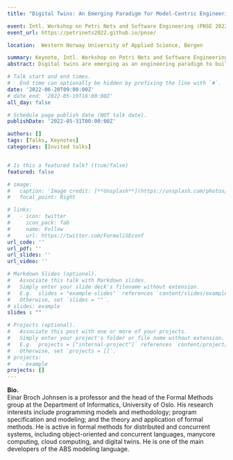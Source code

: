 ```yaml
---
title: "Digital Twins: An Emerging Paradigm for Model-Centric Engineering"

event: Intl. Workshop on Petri Nets and Software Engineering (PNSE 2022)
event_url: https://petrinets2022.github.io/pnse/

location:  Western Norway University of Applied Science, Bergen

summary: Keynote, Intl. Workshop on Petri Nets and Software Engineering (PNSE 2022)
abstract: Digital twins are emerging as an engineering paradigm to build software centred around models of physical objects or processes. In engineering, the use of digital twins profoundly changes the entire product lifecycle management, from design to manufacturing and operations, because the digital twins adapt in response to the evolution of their physical counterpart. The purpose of the digital twin is to understand, predict and act on the behaviour of these physical systems. Digital twins can evolve continuously based on real-time streams of observations from the physical system combined with artefacts developed during the design stage. In this talk, we move from the engineering of digital twins to the science of digital twins. We consider basic concepts of digital twins, present some examples of how we can work with them in research, and discuss emerging research challenges at the intersection of formal methods and software engineering.

# Talk start and end times.
#   End time can optionally be hidden by prefixing the line with `#`.
date: '2022-06-20T09:00:00Z'
# date_end: '2022-05-19T16:00:00Z' 
all_day: false

# Schedule page publish date (NOT talk date).
publishDate: '2022-05-31T00:00:00Z'

authors: []
tags: [Talks, Keynotes]
categories: [Invited talks]


# Is this a featured talk? (true/false)
featured: false

# image:
#   caption: 'Image credit: [**Unsplash**](https://unsplash.com/photos/bzdhc5b3Bxs)'
#   focal_point: Right

# links:
#   - icon: twitter
#     icon_pack: fab
#     name: Follow
#     url: https://twitter.com/FormaliSEconf
url_code: ''
url_pdf: ''
url_slides: ''
url_video: ''

# Markdown Slides (optional).
#   Associate this talk with Markdown slides.
#   Simply enter your slide deck's filename without extension.
#   E.g. `slides = "example-slides"` references `content/slides/example-slides.md`.
#   Otherwise, set `slides = ""`.
# slides: example
slides : ""

# Projects (optional).
#   Associate this post with one or more of your projects.
#   Simply enter your project's folder or file name without extension.
#   E.g. `projects = ["internal-project"]` references `content/project/deep-learning/index.md`.
#   Otherwise, set `projects = []`.
# projects:
#   - example
projects: []
---
```


**Bio.** <br> 
Einar Broch Johnsen is a professor and the head of the Formal Methods group at the Department of Informatics, University of Oslo. His research interests include programming models and methodology; program specification and modeling; and the theory and application of formal methods. He is active in formal methods for distributed and concurrent systems, including object-oriented and concurrent languages, manycore computing, cloud computing, and digital twins. He is one of the main developers of the ABS modeling language.
